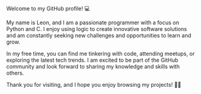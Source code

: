 Welcome to my GitHub profile! 💻

My name is Leon, and I am a passionate programmer with a focus on Python and C. I enjoy using logic to create innovative software solutions and am constantly seeking new challenges and opportunities to learn and grow.

In my free time, you can find me tinkering with code, attending meetups, or exploring the latest tech trends. I am excited to be part of the GitHub community and look forward to sharing my knowledge and skills with others.

Thank you for visiting, and I hope you enjoy browsing my projects! 📂👀
